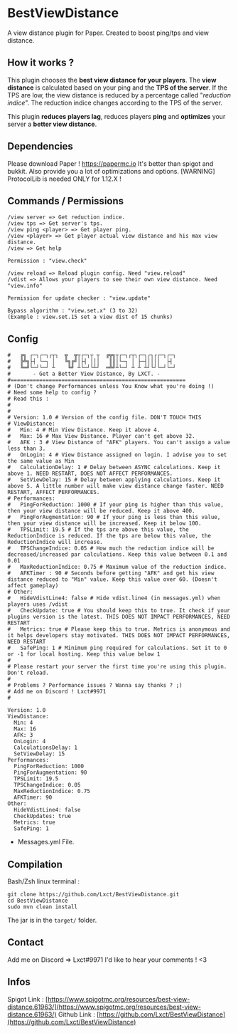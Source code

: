 # BestViewDistance
A view distance plugin for Paper. Created to boost ping/tps and view distance.

## How it works ?
This plugin chooses the **best view distance for your players**.
The **view distance** is calculated based on your ping and the **TPS of the server**.
If the TPS are low, the view distance is reduced by a percentage called "*reduction indice*".
The reduction indice changes according to the TPS of the server.

This plugin **reduces players lag**, reduces players **ping** and **optimizes** your server a **better view distance**.

## Dependencies
Please download Paper !
https://papermc.io
It's better than spigot and bukkit.
Also provide you a lot of optimizations and options.
[WARNING] ProtocolLib is needed ONLY for 1.12.X !

## Commands / Permissions
```
/view server => Get reduction indice.
/view tps => Get server's tps.
/view ping <player> => Get player ping.
/view <player> => Get player actual view distance and his max view distance.
/view => Get help

Permission : "view.check"

/view reload => Reload plugin config. Need "view.reload"
/vdist => Allows your players to see their own view distance. Need "view.info"

Permission for update checker : "view.update"

Bypass algorithm : "view.set.x" (3 to 32)
(Example : view.set.15 set a view dist of 15 chunks)
```

## Config
```
#   ╔╗ ┌─┐┌─┐┌┬┐  ╦  ╦┬┌─┐┬ ┬  ╔╦╗┬┌─┐┌┬┐┌─┐┌┐┌┌─┐┌─┐
#   ╠╩╗├┤ └─┐ │   ╚╗╔╝│├┤ │││   ║║│└─┐ │ ├─┤││││  ├┤
#   ╚═╝└─┘└─┘ ┴    ╚╝ ┴└─┘└┴┘  ═╩╝┴└─┘ ┴ ┴ ┴┘└┘└─┘└─┘
#       - Get a Better View Distance, By LXCT. -
#=======================================================
# (Don't change Performances unless You Know what you're doing !)
# Need some help to config ?
# Read this :
#
#
# Version: 1.0 # Version of the config file. DON'T TOUCH THIS
# ViewDistance:
#   Min: 4 # Min View Distance. Keep it above 4.
#   Max: 16 # Max View Distance. Player can't get above 32.
#   AFK : 3 # View Distance of "AFK" players. You can't assign a value less than 3.
#   OnLogin: 4 # View Distance assigned on login. I advise you to set the same value as Min
#   CalculationDelay: 1 # Delay between ASYNC calculations. Keep it above 1. NEED RESTART, DOES NOT AFFECT PERFORMANCES.
#   SetViewDelay: 15 # Delay between applying calculations. Keep it above 5. A little number will make view distance change faster. NEED RESTART, AFFECT PERFORMANCES.
# Performances:
#   PingForReduction: 1000 # If your ping is higher than this value, then your view distance will be reduced. Keep it above 400.
#   PingForAugmentation: 90 # If your ping is less than this value, then your view distance will be increased. Keep it below 100.
#   TPSLimit: 19.5 # If the tps are above this value, the ReductionIndice is reduced. If the tps are below this value, the ReductionIndice will increase.
#   TPSChangeIndice: 0.05 # How much the reduction indice will be decreased/increased par calculations. Keep this value between 0.1 and 0.01
#   MaxReductionIndice: 0.75 # Maximum value of the reduction indice.
#   AFKTimer : 90 # Seconds before getting "AFK" and get his view distance reduced to "Min" value. Keep this value over 60. (Doesn't affect gameplay)
# Other:
#   HideVdistLine4: false # Hide vdist.line4 (in messages.yml) when players uses /vdist
#   CheckUpdate: true # You should keep this to true. It check if your plugins version is the latest. THIS DOES NOT IMPACT PERFORMANCES, NEED RESTART
#   Metrics: true # Please keep this to true. Metrics is anonymous and it helps developers stay motivated. THIS DOES NOT IMPACT PERFORMANCES, NEED RESTART
#   SafePing: 1 # Minimum ping required for calculations. Set it to 0 or -1 for local hosting. Keep this value below 1
#
# Please restart your server the first time you're using this plugin. Don't reload.
#
# Problems ? Performance issues ? Wanna say thanks ? ;)
# Add me on Discord ! Lxct#9971
#

Version: 1.0
ViewDistance:
  Min: 4
  Max: 16
  AFK: 3
  OnLogin: 4
  CalculationsDelay: 1
  SetViewDelay: 15
Performances:
  PingForReduction: 1000
  PingForAugmentation: 90
  TPSLimit: 19.5
  TPSChangeIndice: 0.05
  MaxReductionIndice: 0.75
  AFKTimer: 90
Other:
  HideVdistLine4: false
  CheckUpdates: true
  Metrics: true
  SafePing: 1
```

+ Messages.yml File.

## Compilation
Bash/Zsh linux terminal :

```
git clone https://github.com/Lxct/BestViewDistance.git
cd BestViewDistance
sudo mvn clean install
```
The jar is in the `target/` folder.

## Contact
Add me on Discord => Lxct#9971
I'd like to hear your comments ! <3


## Infos
Spigot Link : [https://www.spigotmc.org/resources/best-view-distance.61963/](https://www.spigotmc.org/resources/best-view-distance.61963/)
Github Link : [https://github.com/Lxct/BestViewDistance](https://github.com/Lxct/BestViewDistance)
